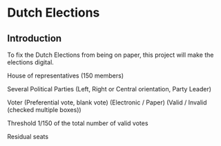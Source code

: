 # Dutch Elections

## Introduction

To fix the Dutch Elections from being on paper, this project will make the elections digital.



House of representatives (150 members)

Several Political Parties (Left, Right or Central orientation, Party Leader)

Voter (Preferential vote, blank vote) (Electronic / Paper) (Valid / Invalid (checked multiple boxes))

Threshold 1/150 of the total number of valid votes

Residual seats

